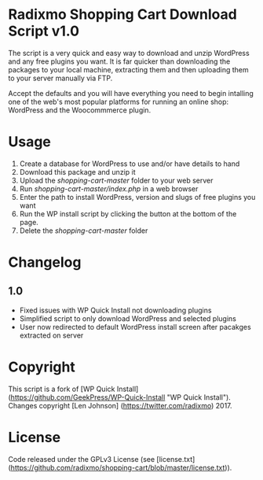 Radixmo Shopping Cart Download Script v1.0
================

The script is a very quick and easy way to download and unzip WordPress and any free plugins you want. It is far quicker than downloading the packages to your local machine, extracting them and then uploading them to your server manually via FTP.

Accept the defaults and you will have everything you need to begin intalling one of the web's most popular platforms for running an online shop: WordPress and the Woocommmerce plugin.

Usage
================

1. Create a database for WordPress to use and/or have details to hand
2. Download this package and unzip it
3. Upload the *shopping-cart-master* folder to your web server 
5. Run *shopping-cart-master/index.php* in a web browser 
6. Enter the path to install WordPress, version and slugs of free plugins you want
7. Run the WP install script by clicking the button at the bottom of the page.
8. Delete the *shopping-cart-master* folder

Changelog
================

1.0
-----------
* Fixed issues with WP Quick Install not downloading plugins
* Simplified script to only download WordPress and selected plugins
* User now redirected to default WordPress install screen after pacakges extracted on server


Copyright
================

This script is a fork of [WP Quick Install] (https://github.com/GeekPress/WP-Quick-Install "WP Quick Install"). Changes copyright [Len Johnson] (https://twitter.com/radixmo) 2017.

License
================

Code released under the GPLv3 License (see [license.txt] (https://github.com/radixmo/shopping-cart/blob/master/license.txt)).